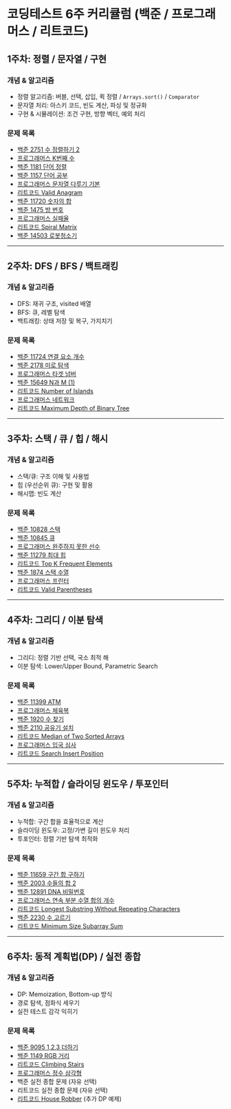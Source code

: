 #  코딩테스트 6주 커리큘럼 (백준 / 프로그래머스 / 리트코드)

## 1주차: 정렬 / 문자열 / 구현

### 개념 & 알고리즘
- 정렬 알고리즘: 버블, 선택, 삽입, 퀵 정렬 / `Arrays.sort()` / `Comparator`  
- 문자열 처리: 아스키 코드, 빈도 계산, 파싱 및 정규화  
- 구현 & 시뮬레이션: 조건 구현, 방향 벡터, 예외 처리

### 문제 목록
- [백준 2751 수 정렬하기 2](https://www.acmicpc.net/problem/2751)  
- [프로그래머스 K번째 수](https://school.programmers.co.kr/learn/courses/30/lessons/42748)  
- [백준 1181 단어 정렬](https://www.acmicpc.net/problem/1181)  
- [백준 1157 단어 공부](https://www.acmicpc.net/problem/1157)  
- [프로그래머스 문자열 다루기 기본](https://school.programmers.co.kr/learn/courses/30/lessons/12918)  
- [리트코드 Valid Anagram](https://leetcode.com/problems/valid-anagram/)  
- [백준 11720 숫자의 합](https://www.acmicpc.net/problem/11720)  
- [백준 1475 방 번호](https://www.acmicpc.net/problem/1475)  
- [프로그래머스 실패율](https://school.programmers.co.kr/learn/courses/30/lessons/42889)  
- [리트코드 Spiral Matrix](https://leetcode.com/problems/spiral-matrix/)  
- [백준 14503 로봇청소기](https://www.acmicpc.net/problem/14503)  

---

## 2주차: DFS / BFS / 백트래킹

### 개념 & 알고리즘
- DFS: 재귀 구조, visited 배열  
- BFS: 큐, 레벨 탐색  
- 백트래킹: 상태 저장 및 복구, 가지치기

### 문제 목록
- [백준 11724 연결 요소 개수](https://www.acmicpc.net/problem/11724)  
- [백준 2178 미로 탐색](https://www.acmicpc.net/problem/2178)  
- [프로그래머스 타겟 넘버](https://school.programmers.co.kr/learn/courses/30/lessons/43165)  
- [백준 15649 N과 M (1)](https://www.acmicpc.net/problem/15649)  
- [리트코드 Number of Islands](https://leetcode.com/problems/number-of-islands/)  
- [프로그래머스 네트워크](https://school.programmers.co.kr/learn/courses/30/lessons/43162)  
- [리트코드 Maximum Depth of Binary Tree](https://leetcode.com/problems/maximum-depth-of-binary-tree/)  

---

## 3주차: 스택 / 큐 / 힙 / 해시

### 개념 & 알고리즘
- 스택/큐: 구조 이해 및 사용법  
- 힙 (우선순위 큐): 구현 및 활용  
- 해시맵: 빈도 계산

### 문제 목록
- [백준 10828 스택](https://www.acmicpc.net/problem/10828)  
- [백준 10845 큐](https://www.acmicpc.net/problem/10845)  
- [프로그래머스 완주하지 못한 선수](https://school.programmers.co.kr/learn/courses/30/lessons/42576)  
- [백준 11279 최대 힙](https://www.acmicpc.net/problem/11279)  
- [리트코드 Top K Frequent Elements](https://leetcode.com/problems/top-k-frequent-elements/)  
- [백준 1874 스택 수열](https://www.acmicpc.net/problem/1874)  
- [프로그래머스 프린터](https://school.programmers.co.kr/learn/courses/30/lessons/42587)  
- [리트코드 Valid Parentheses](https://leetcode.com/problems/valid-parentheses/)  

---

## 4주차: 그리디 / 이분 탐색

### 개념 & 알고리즘
- 그리디: 정렬 기반 선택, 국소 최적 해  
- 이분 탐색: Lower/Upper Bound, Parametric Search

### 문제 목록
- [백준 11399 ATM](https://www.acmicpc.net/problem/11399)  
- [프로그래머스 체육복](https://school.programmers.co.kr/learn/courses/30/lessons/42862)  
- [백준 1920 수 찾기](https://www.acmicpc.net/problem/1920)  
- [백준 2110 공유기 설치](https://www.acmicpc.net/problem/2110)  
- [리트코드 Median of Two Sorted Arrays](https://leetcode.com/problems/median-of-two-sorted-arrays/)  
- [프로그래머스 입국 심사](https://school.programmers.co.kr/learn/courses/30/lessons/43238)  
- [리트코드 Search Insert Position](https://leetcode.com/problems/search-insert-position/)  

---

## 5주차: 누적합 / 슬라이딩 윈도우 / 투포인터

### 개념 & 알고리즘
- 누적합: 구간 합을 효율적으로 계산  
- 슬라이딩 윈도우: 고정/가변 길이 윈도우 처리  
- 투포인터: 정렬 기반 탐색 최적화

### 문제 목록
- [백준 11659 구간 합 구하기](https://www.acmicpc.net/problem/11659)  
- [백준 2003 수들의 합 2](https://www.acmicpc.net/problem/2003)  
- [백준 12891 DNA 비밀번호](https://www.acmicpc.net/problem/12891)  
- [프로그래머스 연속 부분 수열 합의 개수](https://school.programmers.co.kr/learn/courses/30/lessons/131701)  
- [리트코드 Longest Substring Without Repeating Characters](https://leetcode.com/problems/longest-substring-without-repeating-characters/)  
- [백준 2230 수 고르기](https://www.acmicpc.net/problem/2230)  
- [리트코드 Minimum Size Subarray Sum](https://leetcode.com/problems/minimum-size-subarray-sum/)  

---

## 6주차: 동적 계획법(DP) / 실전 종합

### 개념 & 알고리즘
- DP: Memoization, Bottom-up 방식  
- 경로 탐색, 점화식 세우기  
- 실전 테스트 감각 익히기

### 문제 목록
- [백준 9095 1,2,3 더하기](https://www.acmicpc.net/problem/9095)  
- [백준 1149 RGB 거리](https://www.acmicpc.net/problem/1149)  
- [리트코드 Climbing Stairs](https://leetcode.com/problems/climbing-stairs/)  
- [프로그래머스 정수 삼각형](https://school.programmers.co.kr/learn/courses/30/lessons/43105)  
- 백준 실전 종합 문제 (자유 선택)  
- 리트코드 실전 종합 문제 (자유 선택)  
- [리트코드 House Robber](https://leetcode.com/problems/house-robber/) (추가 DP 예제)  
